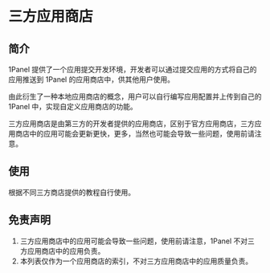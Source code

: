 # 三方应用商店

## 简介

1Panel 提供了一个应用提交开发环境，开发者可以通过提交应用的方式将自己的应用推送到 1Panel 的应用商店中，供其他用户使用。

由此衍生了一种本地应用商店的概念，用户可以自行编写应用配置并上传到自己的 1Panel 中，实现自定义应用商店的功能。

三方应用商店是由第三方的开发者提供的应用商店，区别于官方应用商店，三方应用商店中的应用可能会更新更快，更多，当然也可能会导致一些问题，使用前请注意。

## 使用

根据不同三方商店提供的教程自行使用。

## 免责声明

1. 三方应用商店中的应用可能会导致一些问题，使用前请注意，1Panel 不对三方应用商店中的应用负责。
2. 本列表仅作为一个应用商店的索引，不对三方应用商店中的应用质量负责。
